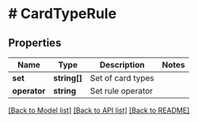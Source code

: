 # # CardTypeRule

## Properties

Name | Type | Description | Notes
------------ | ------------- | ------------- | -------------
**set** | **string[]** | Set of card types |
**operator** | **string** | Set rule operator |

[[Back to Model list]](../../README.md#models) [[Back to API list]](../../README.md#endpoints) [[Back to README]](../../README.md)
